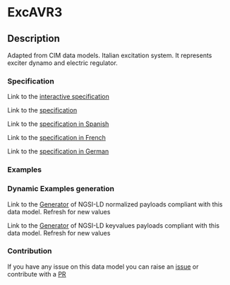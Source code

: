 # ExcAVR3

## Description 

Adapted from CIM data models. Italian excitation system. It represents exciter dynamo and electric regulator.
### Specification

Link to the [interactive specification](https://swagger.lab.fiware.org/?url=https://smart-data-models.github.io/dataModel.EnergyCIM/ExcAVR3/swagger.yaml)

Link to the [specification](https://smart-data-models.github.io/dataModel.EnergyCIM/ExcAVR3/doc/spec.md)

Link to the [specification in Spanish](https://smart-data-models.github.io/dataModel.EnergyCIM/ExcAVR3/doc/spec_ES.md)

Link to the [specification in French](https://smart-data-models.github.io/dataModel.EnergyCIM/ExcAVR3/doc/spec_FR.md)

Link to the [specification in German](https://smart-data-models.github.io/dataModel.EnergyCIM/ExcAVR3/doc/spec_DE.md)
### Examples
### Dynamic Examples generation

Link to the [Generator](https://smartdatamodels.org/extra/ngsi-ld_generator_v0.92.php?schemaUrl=https://raw.githubusercontent.com/smart-data-models/dataModel.EnergyCIM/master/ExcAVR3/schema.json&email=info@smartdatamodels.org) of NGSI-LD normalized payloads compliant with this data model. Refresh for new values

Link to the [Generator](https://smartdatamodels.org/extra/ngsi-ld_generator_keyvalues_v0.92.php?schemaUrl=https://raw.githubusercontent.com/smart-data-models/dataModel.EnergyCIM/master/ExcAVR3/schema.json&email=info@smartdatamodels.org) of NGSI-LD keyvalues payloads compliant with this data model. Refresh for new values
### Contribution

 If you have any issue on this data model you can raise an [issue](https://github.com/smart-data-models/dataModel.EnergyCIM/issues)  or contribute with a [PR](https://github.com/smart-data-models/dataModel.EnergyCIM/pulls)